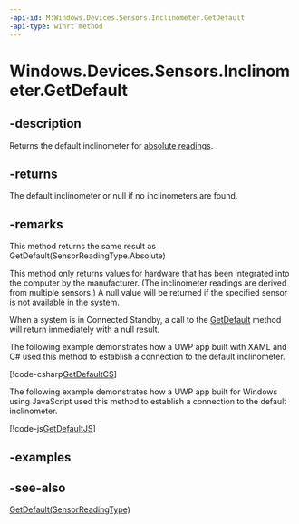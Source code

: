 ```yaml
---
-api-id: M:Windows.Devices.Sensors.Inclinometer.GetDefault
-api-type: winrt method
---
```


<!-- Method syntax
public Windows.Devices.Sensors.Inclinometer GetDefault()
-->

# Windows.Devices.Sensors.Inclinometer.GetDefault

## -description
Returns the default inclinometer for [absolute readings](https://docs.microsoft.com/uwp/api/windows.devices.sensors.sensorreadingtype).

## -returns
The default inclinometer or null if no inclinometers are found.

## -remarks
This method returns the same result as GetDefault(SensorReadingType.Absolute)

This method only returns values for hardware that has been integrated into the computer by the manufacturer. (The inclinometer readings are derived from multiple sensors.) A null value will be returned if the specified sensor is not available in the system.

When a system is in Connected Standby, a call to the [GetDefault](inclinometer_getdefault_2064571144.md) method will return immediately with a null result.

The following example demonstrates how a UWP app built with XAML and C# used this method to establish a connection to the default inclinometer.



[!code-csharp[GetDefaultCS](../windows.devices.sensors/code/inclinometer/csharp/Scenario1.xaml.cs#SnippetGetDefaultCS)]

The following example demonstrates how a UWP app built for Windows using JavaScript used this method to establish a connection to the default inclinometer.



[!code-js[GetDefaultJS](../windows.devices.sensors/code/inclinometer/javascript/scenario1.js#SnippetGetDefaultJS)]

## -examples

## -see-also
[GetDefault(SensorReadingType)](inclinometer_getdefault_2064571144.md)
